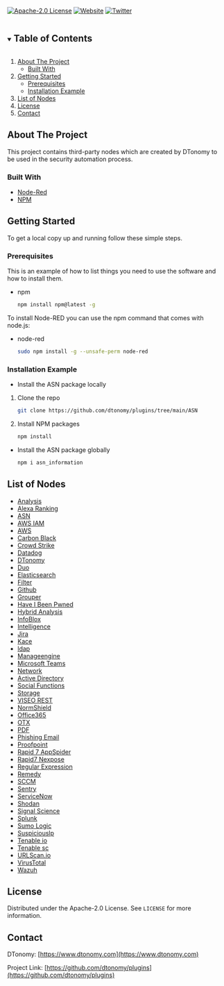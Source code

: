 <!--
*** Thanks for checking out the DTonomy github page.
*** Please visit us at https://www.dtonomy.com for more information. 
-->
[![Apache-2.0 License][license-shield]][license-url]
[![Website][website-shield]][website-url]
[![Twitter][twitter-shield]][twitter-url]



<!-- TABLE OF CONTENTS -->
<details open="open">
  <summary><h2 style="display: inline-block">Table of Contents</h2></summary>
  <ol>
    <li>
      <a href="#about-the-project">About The Project</a>
      <ul>
        <li><a href="#built-with">Built With</a></li>
      </ul>
    </li>
    <li>
      <a href="#getting-started">Getting Started</a>
      <ul>
        <li><a href="#prerequisites">Prerequisites</a></li>
        <li><a href="#installation-example">Installation Example</a></li>
      </ul>
    </li>
    <li><a href="#list-of-nodes">List of Nodes</a></li>
    <li><a href="#license">License</a></li>
    <li><a href="#contact">Contact</a></li>
  </ol>
</details>



<!-- ABOUT THE PROJECT -->
## About The Project
This project contains third-party nodes which are created by DTonomy to be used in the security automation process. 

### Built With

* [Node-Red](https://nodered.org)
* [NPM](https://www.npmjs.com)



<!-- GETTING STARTED -->
## Getting Started

To get a local copy up and running follow these simple steps.

### Prerequisites

This is an example of how to list things you need to use the software and how to install them.
* npm
  ```sh
  npm install npm@latest -g
  ```
To install Node-RED you can use the npm command that comes with node.js:
* node-red
  ```sh
  sudo npm install -g --unsafe-perm node-red
  ```


### Installation Example

* Install the ASN package locally
1. Clone the repo
   ```sh
   git clone https://github.com/dtonomy/plugins/tree/main/ASN
   ```
2. Install NPM packages
   ```sh
   npm install
   ```

* Install the ASN package globally
   ```sh
   npm i asn_information
   ```




<!-- LIST OF NODES -->
## List of Nodes
* [Analysis](https://doc.dtonomy.com/automation.html#analysis)
* [Alexa Ranking](https://doc.dtonomy.com/automation.html#alexa-ranking)
* [ASN](https://doc.dtonomy.com/automation.html#asn)
* [AWS IAM](https://doc.dtonomy.com/automation.html#aws-iam)
* [AWS](https://doc.dtonomy.com/automation.html#aws)
* [Carbon Black](https://doc.dtonomy.com/automation.html#carbon-black)
* [Crowd Strike](https://doc.dtonomy.com/automation.html#crowd-strike)
* [Datadog](https://doc.dtonomy.com/automation.html#datadog)
* [DTonomy](https://doc.dtonomy.com/automation.html#dtonomy)
* [Duo](https://doc.dtonomy.com/automation.html#duo)
* [Elasticsearch](https://doc.dtonomy.com/automation.html#elasticsearch)
* [Filter](https://doc.dtonomy.com/automation.html#filter)
* [Github](https://doc.dtonomy.com/automation.html#github)
* [Grouper](https://doc.dtonomy.com/automation.html#grouper)
* [Have I Been Pwned](https://doc.dtonomy.com/automation.html#have-i-been-pwned)
* [Hybrid Analysis](https://doc.dtonomy.com/automation.html#hybrid-analysis)
* [InfoBlox](https://doc.dtonomy.com/automation.html#infoblox)
* [Intelligence](https://doc.dtonomy.com/automation.html#intelligence)
* [Jira](https://doc.dtonomy.com/automation.html#jira)
* [Kace](https://doc.dtonomy.com/automation.html#kace)
* [ldap](https://doc.dtonomy.com/automation.html#ldap)
* [Manageengine](https://doc.dtonomy.com/automation.html#manageengine)
* [Microsoft Teams](https://doc.dtonomy.com/automation.html#microsoft-teams)
* [Network](https://doc.dtonomy.com/automation.html#network)
* [Active Directory](https://doc.dtonomy.com/automation.html#active-directory)
* [Social Functions](https://doc.dtonomy.com/automation.html#social-functions)
* [Storage](https://doc.dtonomy.com/automation.html#storage)
* [VISEO REST](https://doc.dtonomy.com/automation.html#viseo-rest)
* [NormShield](https://doc.dtonomy.com/automation.html#normshield)
* [Office365](https://doc.dtonomy.com/automation.html#office365)
* [OTX](https://doc.dtonomy.com/automation.html#otx)
* [PDF](https://doc.dtonomy.com/automation.html#pdf)
* [Phishing Email](https://doc.dtonomy.com/automation.html#phishing-email)
* [Proofpoint](https://doc.dtonomy.com/automation.html#proofpoint)
* [Rapid 7 AppSpider](https://doc.dtonomy.com/automation.html#rapid7-appspider)
* [Rapid7 Nexpose](https://doc.dtonomy.com/automation.html#rapid7-nexpose)
* [Regular Expression](https://doc.dtonomy.com/automation.html#regular-expression)
* [Remedy](https://doc.dtonomy.com/automation.html#remedy)
* [SCCM](https://doc.dtonomy.com/automation.html#sccm)
* [Sentry](https://doc.dtonomy.com/automation.html#sentry)
* [ServiceNow](https://doc.dtonomy.com/automation.html#servicenow)
* [Shodan](https://doc.dtonomy.com/automation.html#shodan)
* [Signal Science](https://doc.dtonomy.com/automation.html#signal-science)
* [Splunk](https://doc.dtonomy.com/automation.html#splunk)
* [Sumo Logic](https://doc.dtonomy.com/automation.html#sumo-logic)
* [Suspiciouslp](https://doc.dtonomy.com/automation.html#suspiciousip)
* [Tenable io](https://doc.dtonomy.com/automation.html#tenable-io)
* [Tenable sc](https://doc.dtonomy.com/automation.html#tenable-sc)
* [URLScan.io](https://doc.dtonomy.com/automation.html#urlscan-io)
* [VirusTotal](https://doc.dtonomy.com/automation.html#virustotal)
* [Wazuh](https://doc.dtonomy.com/automation.html#wazuh)



<!-- LICENSE -->
## License

Distributed under the Apache-2.0 License. See `LICENSE` for more information.



<!-- CONTACT -->
## Contact

DTonomy: [https://www.dtonomy.com](https://www.dtonomy.com)

Project Link: [https://github.com/dtonomy/plugins](https://github.com/dtonomy/plugins)






<!-- MARKDOWN LINKS & IMAGES -->
<!-- https://www.markdownguide.org/basic-syntax/#reference-style-links -->
[license-shield]: https://img.shields.io/github/license/dtonomy/plugins
[license-url]: https://github.com/dtonomy/plugins/blob/main/ASN/LICENSE
[website-shield]: https://img.shields.io/badge/website-DTonomy-green
[website-url]: https://www.dtonomy.com
[twitter-shield]: https://img.shields.io/twitter/url?style=social&url=https%3A%2F%2Ftwitter.com%2Fdtonomyinc%3Flang%3Den
[twitter-url]: https://twitter.com/dtonomyinc?lang=en
